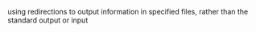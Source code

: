 using redirections to output information in specified files, rather than the standard output or input
